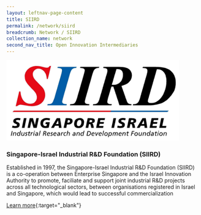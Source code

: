 ```yaml
---
layout: leftnav-page-content
title: SIIRD
permalink: /network/siird
breadcrumb: Network / SIIRD
collection_name: network
second_nav_title: Open Innovation Intermediaries
---
```


<a href="https://www.siird.com">
<img src="/images/partners/SIIRD Logo.jpg" alt="1" style="width:450px;height:211px">
</a>

<h3>Singapore-Israel Industrial R&D Foundation (SIIRD)</h3>

Established in 1997, the Singapore-Israel Industrial R&D Foundation (SIIRD) is a co-operation between Enterprise Singapore and the Israel Innovation Authority to promote, faciliate and support joint industrial R&D projects across all technological sectors, between organisations registered in Israel and Singapore, which would lead to successful commercialization

[Learn more](https://www.siird.com){:target="_blank"}
